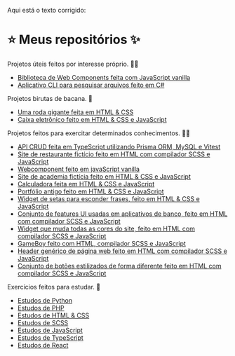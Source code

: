 Aqui está o texto corrigido:

# ⭐ Meus repositórios ✨

Projetos úteis feitos por interesse próprio. 👨‍💻
  - [Biblioteca de Web Components feita com JavaScript vanilla](https://github.com/lucas-txt/web-components-lib)
  - [Aplicativo CLI para pesquisar arquivos feito em C#](https://github.com/lucas-txt/file-searcher)

Projetos birutas de bacana. 🤯
  - [Uma roda gigante feita em HTML & CSS](https://github.com/lucas-txt/roda-gigante)
  - [Caixa eletrônico feito em HTML & CSS e JavaScript](https://github.com/lucas-txt/web-caixa-eletronico)

Projetos feitos para exercitar determinados conhecimentos. 🏋️‍♂️  
  - [API CRUD feita em TypeScript utilizando Prisma ORM, MySQL e Vitest](https://github.com/lucas-txt/first-node-crud)
  - [Site de restaurante fictício feito em HTML com compilador SCSS e JavaScript](https://github.com/lucas-txt/restaurante-logo-ali)
  - [Webcomponent feito em javaScript vanilla](https://github.com/lucas-txt/star-rater-web-component)
  - [Site de academia fictícia feito em HTML & CSS e JavaScript](https://github.com/lucas-txt/fake-academy)
  - [Calculadora feita em HTML & CSS e JavaScript](https://github.com/lucas-txt/calcuculadora-front-end)
  - [Portfólio antigo feito em HTML & CSS e JavaScript](https://github.com/lucas-txt/old-portifolio)
  - [Widget de setas para esconder frases, feito em HTML & CSS e JavaScript](https://github.com/lucas-txt/web-arrow-widget)
  - [Conjunto de features UI usadas em aplicativos de banco, feito em HTML com compilador SCSS e JavaScript](https://github.com/lucas-txt/web-bank-simulator)
  - [Widget que muda todas as cores do site, feito em HTML com compilador SCSS e JavaScript](https://github.com/lucas-txt/web-color-menu)
  - [GameBoy feito com HTML, compilador SCSS e JavaScript](https://github.com/lucas-txt/web-gameboy)
  - [Header genérico de página web feito em HTML com compilador SCSS e JavaScript](https://github.com/lucas-txt/generic-web-header)
  - [Conjunto de botões estilizados de forma diferente feito em HTML com compilador SCSS e JavaScript](https://github.com/lucas-txt/generic-web-buttons)

Exercícios feitos para estudar. 🧠
  - [Estudos de Python](https://github.com/lucas-txt/Python-studies)
  - [Estudos de PHP](https://github.com/lucas-txt/PHP-studies)
  - [Estudos de HTML & CSS](https://github.com/lucas-txt/html-css-studies)
  - [Estudos de SCSS](https://github.com/lucas-txt/scss-studies)
  - [Estudos de JavaScript](https://github.com/lucas-txt/javascript-studies)
  - [Estudos de TypeScript](https://github.com/lucas-txt/typescript-studies)
  - [Estudos de React](https://github.com/lucas-txt/react-studies)

